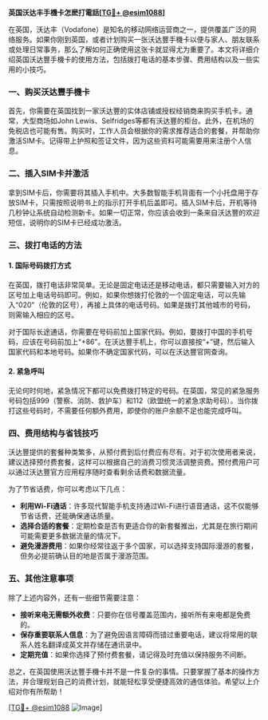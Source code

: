 **英国沃达丰手機卡怎麽打電話[[TG💪+ @esim1088](https://t.me/s/esim1088)]**

在英国，沃达丰（Vodafone）是知名的移动网络运营商之一，提供覆盖广泛的网络服务。如果你刚到英国，或者计划购买一张沃达豐手機卡以便与家人、朋友联系或处理日常事务，那么了解如何正确使用这张卡就显得尤为重要了。本文将详细介绍英国沃达豐手機卡的使用方法，包括拨打电话的基本步骤、费用结构以及一些实用的小技巧。

### 一、购买沃达豐手機卡

首先，你需要在英国找到一家沃达豐的实体店铺或授权经销商来购买手机卡。通常，大型商场如John Lewis、Selfridges等都有沃达豐的柜台。此外，在机场的免税店也可能有售。购买时，工作人员会根据你的需求推荐适合的套餐，并帮助你激活SIM卡。记得带上护照和签证文件，因为这些资料可能需要用来注册个人信息。

### 二、插入SIM卡并激活

拿到SIM卡后，你需要将其插入手机中。大多数智能手机背面有一个小托盘用于存放SIM卡，只需按照说明书上的指示打开手机后盖即可。插入SIM卡后，开机等待几秒钟让系统自动检测新卡。如果一切正常，你应该会收到一条来自沃达豐的欢迎短信，说明你的SIM卡已经成功激活。

### 三、拨打电话的方法

#### 1. 国际号码拨打方式

在英国，拨打电话非常简单。无论是固定电话还是移动电话，都只需要输入对方的区号加上电话号码即可。例如，如果你想拨打伦敦的一个固定电话，可以先输入“020”（伦敦的区号），再接上具体的电话号码。如果是拨打其他城市的号码，则需输入相应的区号。

对于国际长途通话，你需要在号码前加上国家代码。例如，要拨打中国的手机号码，应该在号码前加上“+86”。在沃达豐手机上，你可以直接按“+”键，然后输入国家代码和本地号码。如果你不确定国家代码，可以在沃达豐官网查询。

#### 2. 紧急呼叫

无论何时何地，紧急情况下都可以免费拨打特定的号码。在英国，常见的紧急服务号码包括999（警察、消防、救护车）和112（欧盟统一的紧急求助号码）。当你拨打这些号码时，不需要任何额外费用，即使你的账户余额不足也能完成呼叫。

### 四、费用结构与省钱技巧

沃达豐提供的套餐种类繁多，从预付费到后付费应有尽有。对于初次使用者来说，建议选择预付费套餐，这样可以根据自己的消费习惯灵活调整资费。预付费用户可以通过沃达豐官方应用程序随时查看剩余话费和数据流量。

为了节省话费，你可以考虑以下几点：
- **利用Wi-Fi通话**：许多现代智能手机支持通过Wi-Fi进行语音通话，这不仅能够节省话费，还能确保通话质量。
- **选择合适的套餐**：定期检查是否有更适合你的新套餐推出，尤其是在旅行期间可能需要更多数据流量的情况下。
- **避免漫游费用**：如果你经常往返于多个国家，可以选择支持国际漫游的套餐，但务必提前确认目的地是否属于漫游范围。

### 五、其他注意事项

除了上述内容外，还有一些细节需要注意：
- **接听来电无需额外收费**：只要你在信号覆盖范围内，接听所有来电都是免费的。
- **保存重要联系人信息**：为了避免因语言障碍而错过重要电话，建议将常用的联系人姓名翻译成英文并存储在通讯录中。
- **定期充值**：如果你选择了预付费套餐，请记得及时充值以保持服务不间断。

总之，在英国使用沃达豐手機卡并不是一件复杂的事情。只要掌握了基本的操作方法，并合理规划自己的消费计划，就能轻松享受便捷高效的通信体验。希望以上介绍对你有所帮助！

[[TG💪+ @esim1088](https://t.me/s/esim1088) ![Image](https://i.postimg.cc/4NQfJmqS/Snipaste-2025-05-13-00-14-12.png)]